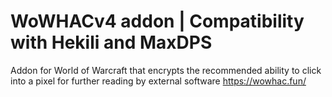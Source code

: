 # WoWHACv4 addon | Compatibility with Hekili and MaxDPS
Addon for World of Warcraft that encrypts the recommended ability to click into a pixel for further reading by external software
https://wowhac.fun/
